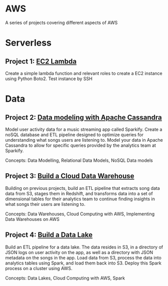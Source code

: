 # AWS
A series of projects covering different aspects of AWS

# Serverless

## Project 1: [EC2 Lambda](https://github.com/riched158/AWS/tree/main/Serverless/lambdaProj1)

Create a simple lambda function and relevant roles to create a EC2 instance using Python Boto2.  Test instance by SSH   

# Data

## Project 2: [Data modeling with Apache Cassandra](https://github.com/riched158/UdacityDataEngineering/tree/master/datamodelling/project2)

Model user activity data for a music streaming app called Sparkify. Create a noSQL database and ETL pipeline designed to optimize queries for understanding what songs users are listening to. Model your data in Apache Cassandra to allow for specific queries provided by the analytics team at Sparkify.

Concepts: Data Modelling, Relational Data Models, NoSQL Data models

## Project 3: [Build a Cloud Data Warehouse](https://github.com/riched158/UdacityDataEngineering/tree/master/datawarehouse/project3)

Building on previous projects, build an ETL pipeline that extracts song data data from S3, stages them in Redshift, and transforms data into a set of dimensional tables for their analytics team to continue finding insights in what songs their users are listening to.

Concepts: Data Warehouses, Cloud Computing with AWS, Implementing Data Warehouses on AWS 

## Project 4: [Build a Data Lake](https://github.com/riched158/UdacityDataEngineering/tree/master/datalakes/project4)

Build an ETL pipeline for a data lake. The data resides in S3, in a directory of JSON logs on user activity on the app, as well as a directory with JSON metadata on the songs in the app. Load data from S3, process the data into analytics tables using Spark, and load them back into S3. Deploy this Spark process on a cluster using AWS.

Concepts: Data Lakes, Cloud Computing with AWS, Spark 

